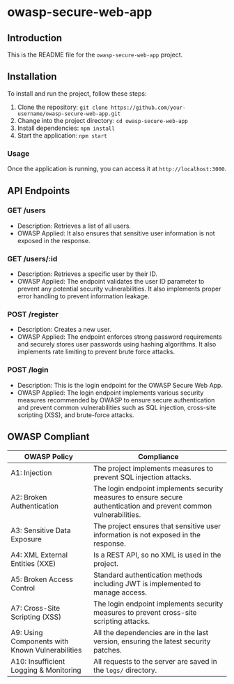 # owasp-secure-web-app
## Introduction
This is the README file for the `owasp-secure-web-app` project.

## Installation
To install and run the project, follow these steps:

1. Clone the repository: `git clone https://github.com/your-username/owasp-secure-web-app.git`
2. Change into the project directory: `cd owasp-secure-web-app`
3. Install dependencies: `npm install`
4. Start the application: `npm start`

### Usage
Once the application is running, you can access it at `http://localhost:3000`. 


## API Endpoints

### GET /users
- Description: Retrieves a list of all users.
- OWASP Applied: It also ensures that sensitive user information is not exposed in the response.

### GET /users/:id
- Description: Retrieves a specific user by their ID.
- OWASP Applied: The endpoint validates the user ID parameter to prevent any potential security vulnerabilities. It also implements proper error handling to prevent information leakage.

### POST /register
- Description: Creates a new user.
- OWASP Applied: The endpoint enforces strong password requirements and securely stores user passwords using hashing algorithms. It also implements rate limiting to prevent brute force attacks.

### POST /login
 - Description: This is the login endpoint for the OWASP Secure Web App.
 - OWASP Applied: The login endpoint implements various security measures recommended by OWASP to ensure secure authentication and prevent common vulnerabilities such as SQL injection, cross-site scripting (XSS), and brute-force attacks.

## OWASP Compliant

| OWASP Policy                                    | Compliance                                                                                                          |
|-------------------------------------------------|---------------------------------------------------------------------------------------------------------------------|
| A1: Injection                                   | The project implements measures to prevent SQL injection attacks.                                                   |
| A2: Broken Authentication                       | The login endpoint implements security measures to ensure secure authentication and prevent common vulnerabilities. |
| A3: Sensitive Data Exposure                     | The project ensures that sensitive user information is not exposed in the response.                                 |
| A4: XML External Entities (XXE)                 | Is a REST API, so no XML is used in the project.     |
| A5: Broken Access Control                       | Standard authentication methods including JWT is implemented to manage access.                                      |
| A7: Cross-Site Scripting (XSS)                  | The login endpoint implements security measures to prevent cross-site scripting attacks.                            |
| A9: Using Components with Known Vulnerabilities | All the dependencies are in the last version, ensuring the latest security patches.                                      |
| A10: Insufficient Logging & Monitoring          | All requests to the server are saved in the `logs/` directory.                            |